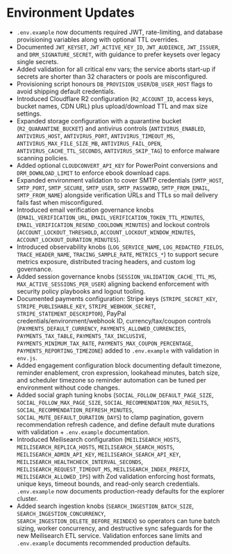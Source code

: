 # Environment Updates

- `.env.example` now documents required JWT, rate-limiting, and database provisioning variables along with optional TTL overrides.
- Documented `JWT_KEYSET`, `JWT_ACTIVE_KEY_ID`, `JWT_AUDIENCE`, `JWT_ISSUER`, and `DRM_SIGNATURE_SECRET`, with guidance to prefer keysets over legacy single secrets.
- Added validation for all critical env vars; the service aborts start-up if secrets are shorter than 32 characters or pools are misconfigured.
- Provisioning script honours `DB_PROVISION_USER`/`DB_USER_HOST` flags to avoid shipping default credentials.
- Introduced Cloudflare R2 configuration (`R2_ACCOUNT_ID`, access keys, bucket names, CDN URL) plus upload/download TTL and max size settings.
- Expanded storage configuration with a quarantine bucket (`R2_QUARANTINE_BUCKET`) and antivirus controls (`ANTIVIRUS_ENABLED`, `ANTIVIRUS_HOST`, `ANTIVIRUS_PORT`, `ANTIVIRUS_TIMEOUT_MS`, `ANTIVIRUS_MAX_FILE_SIZE_MB`, `ANTIVIRUS_FAIL_OPEN`, `ANTIVIRUS_CACHE_TTL_SECONDS`, `ANTIVIRUS_SKIP_TAG`) to enforce malware scanning policies.
- Added optional `CLOUDCONVERT_API_KEY` for PowerPoint conversions and `DRM_DOWNLOAD_LIMIT` to enforce ebook download caps.
- Expanded environment validation to cover SMTP credentials (`SMTP_HOST`, `SMTP_PORT`, `SMTP_SECURE`, `SMTP_USER`, `SMTP_PASSWORD`, `SMTP_FROM_EMAIL`, `SMTP_FROM_NAME`) alongside verification URLs and TTLs so mail delivery fails fast when misconfigured.
- Introduced email verification governance knobs (`EMAIL_VERIFICATION_URL`, `EMAIL_VERIFICATION_TOKEN_TTL_MINUTES`, `EMAIL_VERIFICATION_RESEND_COOLDOWN_MINUTES`) and lockout controls (`ACCOUNT_LOCKOUT_THRESHOLD`, `ACCOUNT_LOCKOUT_WINDOW_MINUTES`, `ACCOUNT_LOCKOUT_DURATION_MINUTES`).
- Introduced observability knobs (`LOG_SERVICE_NAME`, `LOG_REDACTED_FIELDS`, `TRACE_HEADER_NAME`, `TRACING_SAMPLE_RATE`, `METRICS_*`) to support secure metrics exposure, distributed tracing headers, and custom log governance.
- Added session governance knobs (`SESSION_VALIDATION_CACHE_TTL_MS`, `MAX_ACTIVE_SESSIONS_PER_USER`) aligning backend enforcement with security policy playbooks and logout tooling.
- Documented payments configuration: Stripe keys (`STRIPE_SECRET_KEY`, `STRIPE_PUBLISHABLE_KEY`, `STRIPE_WEBHOOK_SECRET`, `STRIPE_STATEMENT_DESCRIPTOR`), PayPal credentials/environment/webhook ID, currency/tax/coupon controls (`PAYMENTS_DEFAULT_CURRENCY`, `PAYMENTS_ALLOWED_CURRENCIES`, `PAYMENTS_TAX_TABLE`, `PAYMENTS_TAX_INCLUSIVE`, `PAYMENTS_MINIMUM_TAX_RATE`, `PAYMENTS_MAX_COUPON_PERCENTAGE`, `PAYMENTS_REPORTING_TIMEZONE`) added to `.env.example` with validation in `env.js`.
- Added engagement configuration block documenting default timezone, reminder enablement, cron expression, lookahead minutes, batch size, and scheduler timezone so reminder automation can be tuned per environment without code changes.
- Added social graph tuning knobs (`SOCIAL_FOLLOW_DEFAULT_PAGE_SIZE`, `SOCIAL_FOLLOW_MAX_PAGE_SIZE`, `SOCIAL_RECOMMENDATION_MAX_RESULTS`, `SOCIAL_RECOMMENDATION_REFRESH_MINUTES`, `SOCIAL_MUTE_DEFAULT_DURATION_DAYS`) to clamp pagination, govern recommendation refresh cadence, and define default mute durations with validation + `.env.example` documentation.
- Introduced Meilisearch configuration (`MEILISEARCH_HOSTS`, `MEILISEARCH_REPLICA_HOSTS`, `MEILISEARCH_SEARCH_HOSTS`, `MEILISEARCH_ADMIN_API_KEY`,
  `MEILISEARCH_SEARCH_API_KEY`, `MEILISEARCH_HEALTHCHECK_INTERVAL_SECONDS`, `MEILISEARCH_REQUEST_TIMEOUT_MS`, `MEILISEARCH_INDEX_PREFIX`,
  `MEILISEARCH_ALLOWED_IPS`) with Zod validation enforcing host formats, unique keys, timeout bounds, and read-only search
  credentials. `.env.example` now documents production-ready defaults for the explorer cluster.
- Added search ingestion knobs (`SEARCH_INGESTION_BATCH_SIZE`, `SEARCH_INGESTION_CONCURRENCY`, `SEARCH_INGESTION_DELETE_BEFORE_REINDEX`) so operators can tune batch sizing, worker concurrency, and destructive sync safeguards for the new Meilisearch ETL service. Validation enforces sane limits and `.env.example` documents recommended production defaults.
